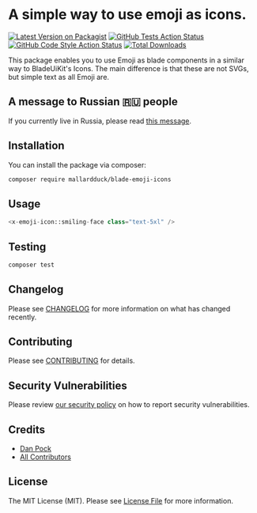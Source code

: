 # A simple way to use emoji as icons.

[![Latest Version on Packagist](https://img.shields.io/packagist/v/mallardduck/blade-emoji-icons.svg?style=flat-square)](https://packagist.org/packages/mallardduck/blade-emoji-icons)
[![GitHub Tests Action Status](https://img.shields.io/github/workflow/status/mallardduck/blade-emoji-icons/run-tests?label=tests)](https://github.com/mallardduck/blade-emoji-icons/actions?query=workflow%3Arun-tests+branch%3Amain)
[![GitHub Code Style Action Status](https://img.shields.io/github/workflow/status/mallardduck/blade-emoji-icons/Check%20&%20fix%20styling?label=code%20style)](https://github.com/mallardduck/blade-emoji-icons/actions?query=workflow%3A"Check+%26+fix+styling"+branch%3Amain)
[![Total Downloads](https://img.shields.io/packagist/dt/mallardduck/blade-emoji-icons.svg?style=flat-square)](https://packagist.org/packages/mallardduck/blade-emoji-icons)

This package enables you to use Emoji as blade components in a similar way to BladeUiKit's Icons.
The main difference is that these are not SVGs, but simple text as all Emoji are.

## A message to Russian 🇷🇺 people

If you currently live in Russia, please read [this message](./ToRussianPeople.md).

## Installation

You can install the package via composer:

```bash
composer require mallardduck/blade-emoji-icons
```

## Usage

```php
<x-emoji-icon::smiling-face class="text-5xl" />
```

## Testing

```bash
composer test
```

## Changelog

Please see [CHANGELOG](CHANGELOG.md) for more information on what has changed recently.

## Contributing

Please see [CONTRIBUTING](.github/CONTRIBUTING.md) for details.

## Security Vulnerabilities

Please review [our security policy](../../security/policy) on how to report security vulnerabilities.

## Credits

- [Dan Pock](https://github.com/mallardduck)
- [All Contributors](../../contributors)

## License

The MIT License (MIT). Please see [License File](LICENSE.md) for more information.
